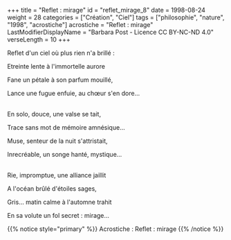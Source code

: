 +++
title = "Reflet : mirage"
id = "reflet_mirage_8"
date = 1998-08-24
weight = 28
categories = ["Création", "Ciel"]
tags = ["philosophie", "nature", "1998", "acrostiche"]
acrostiche = "Reflet : mirage"
LastModifierDisplayName = "Barbara Post - Licence CC BY-NC-ND 4.0"
verseLength = 10
+++

Reflet d'un ciel où plus rien n'a brillé :

Etreinte lente à l'immortelle aurore

Fane un pétale à son parfum mouillé,

Lance une fugue enfuie, au chœur s'en dore...

 \
En solo, douce, une valse se tait,

Trace sans mot de mémoire amnésique...

Muse, senteur de la nuit s'attristait,

Inrecréable, un songe hanté, mystique...

 \
Rie, impromptue, une alliance jaillit

A l'océan brûlé d'étoiles sages,

Gris... matin calme à l'automne trahit

En sa volute un fol secret : mirage...

{{% notice style="primary" %}}
Acrostiche : Reflet : mirage
{{% /notice %}}
